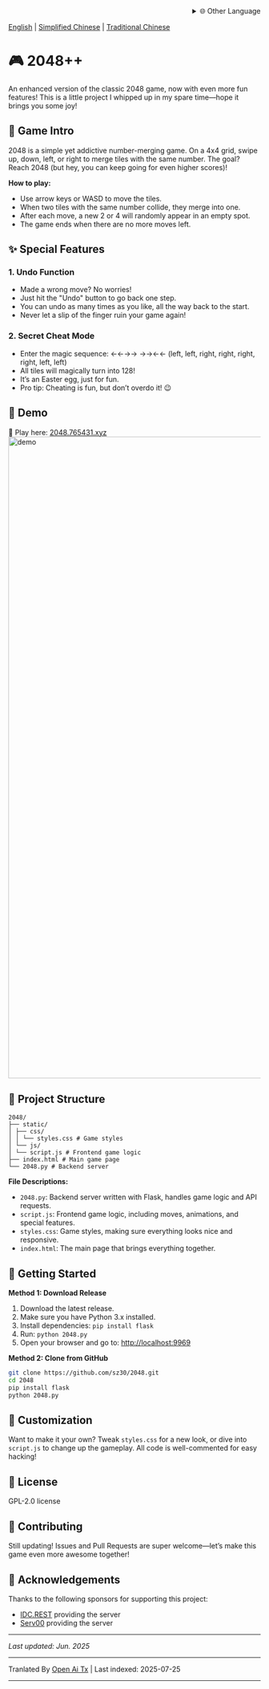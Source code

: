 <div align="right">
  <details>
    <summary >🌐 Other Language</summary>
    <div>
      <div align="center">
        <a href="https://openaitx.github.io/view.html?user=sz30&project=2048-magic&lang=ja">Japanese</a>
        | <a href="https://openaitx.github.io/view.html?user=sz30&project=2048-magic&lang=ko">Korean</a>
        | <a href="https://openaitx.github.io/view.html?user=sz30&project=2048-magic&lang=hi">Hindi</a>
        | <a href="https://openaitx.github.io/view.html?user=sz30&project=2048-magic&lang=th">Thai</a>
        | <a href="https://openaitx.github.io/view.html?user=sz30&project=2048-magic&lang=fr">French</a>
        | <a href="https://openaitx.github.io/view.html?user=sz30&project=2048-magic&lang=de">German</a>
        | <a href="https://openaitx.github.io/view.html?user=sz30&project=2048-magic&lang=es">Spanish</a>
        | <a href="https://openaitx.github.io/view.html?user=sz30&project=2048-magic&lang=it">Italian</a>
        | <a href="https://openaitx.github.io/view.html?user=sz30&project=2048-magic&lang=ru">Russian</a>
        | <a href="https://openaitx.github.io/view.html?user=sz30&project=2048-magic&lang=pt">Portuguese</a>
        | <a href="https://openaitx.github.io/view.html?user=sz30&project=2048-magic&lang=nl">Dutch</a>
        | <a href="https://openaitx.github.io/view.html?user=sz30&project=2048-magic&lang=pl">Polish</a>
        | <a href="https://openaitx.github.io/view.html?user=sz30&project=2048-magic&lang=ar">Arabic</a>
        | <a href="https://openaitx.github.io/view.html?user=sz30&project=2048-magic&lang=fa">Persian</a>
        | <a href="https://openaitx.github.io/view.html?user=sz30&project=2048-magic&lang=tr">Turkish</a>
        | <a href="https://openaitx.github.io/view.html?user=sz30&project=2048-magic&lang=vi">Vietnamese</a>
        | <a href="https://openaitx.github.io/view.html?user=sz30&project=2048-magic&lang=id">Indonesian</a>
      </div>
    </div>
  </details>
</div>


[English](https://raw.githubusercontent.com/sz30/2048--/main/README.md) | [Simplified Chinese](https://raw.githubusercontent.com/sz30/2048--/main/README.zh-CN.md) | [Traditional Chinese](https://raw.githubusercontent.com/sz30/2048--/main/README.zh-TW.md)

# 🎮 2048++

An enhanced version of the classic 2048 game, now with even more fun features! This is a little project I whipped up in my spare time—hope it brings you some joy!

## 🎯 Game Intro

2048 is a simple yet addictive number-merging game. On a 4x4 grid, swipe up, down, left, or right to merge tiles with the same number. The goal? Reach 2048 (but hey, you can keep going for even higher scores)!

**How to play:**
- Use arrow keys or WASD to move the tiles.
- When two tiles with the same number collide, they merge into one.
- After each move, a new 2 or 4 will randomly appear in an empty spot.
- The game ends when there are no more moves left.

## ✨ Special Features

### 1. Undo Function
- Made a wrong move? No worries!
- Just hit the "Undo" button to go back one step.
- You can undo as many times as you like, all the way back to the start.
- Never let a slip of the finger ruin your game again!

### 2. Secret Cheat Mode
- Enter the magic sequence: ←←→→ →→←← (left, left, right, right,  right, right, left, left)
- All tiles will magically turn into 128!
- It’s an Easter egg, just for fun.
- Pro tip: Cheating is fun, but don’t overdo it! 😉

## 🎯 Demo

🎯 Play here: [2048.765431.xyz](https://2048.765431.xyz/)
<img width="1279" alt="demo" src="https://github.com/user-attachments/assets/0df2c956-b6d9-4371-a916-f6ac3ae642be" />



## 📁 Project Structure
```
2048/
├── static/
│ ├── css/
│ │ └── styles.css # Game styles
│ └── js/
│ └── script.js # Frontend game logic
├── index.html # Main game page
└── 2048.py # Backend server
```
**File Descriptions:**
- `2048.py`: Backend server written with Flask, handles game logic and API requests.
- `script.js`: Frontend game logic, including moves, animations, and special features.
- `styles.css`: Game styles, making sure everything looks nice and responsive.
- `index.html`: The main page that brings everything together.

## 🚀 Getting Started

**Method 1: Download Release**
1. Download the latest release.
2. Make sure you have Python 3.x installed.
3. Install dependencies: `pip install flask`
4. Run: `python 2048.py`
5. Open your browser and go to: [http://localhost:9969](http://localhost:9969)

**Method 2: Clone from GitHub**
```bash
git clone https://github.com/sz30/2048.git
cd 2048
pip install flask
python 2048.py
```

## 🎨 Customization

Want to make it your own? Tweak `styles.css` for a new look, or dive into `script.js` to change up the gameplay. All code is well-commented for easy hacking!

## 📝 License

GPL-2.0 license

## 🤝 Contributing

Still updating! Issues and Pull Requests are super welcome—let’s make this game even more awesome together!


## 🙏 Acknowledgements

Thanks to the following sponsors for supporting this project:
- [IDC.REST](https://idc.rest/) providing the server
- [Serv00](https://www.serv00.com/) providing the server

---
_Last updated: Jun. 2025_


---

Tranlated By [Open Ai Tx](https://github.com/OpenAiTx/OpenAiTx) | Last indexed: 2025-07-25

---